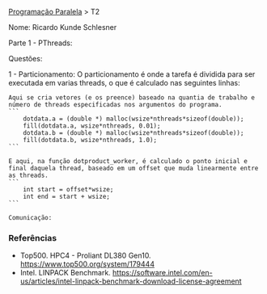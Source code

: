 [Programação Paralela](https://github.com/AndreaInfUFSM/elc139-2018a) > T2

Nome: Ricardo Kunde Schlesner

Parte 1 - PThreads:

Questões:

1 - 
	Particionamento:
	O particionamento é onde a tarefa é dividida para ser executada em varias threads, o que é calculado nas seguintes linhas:
	
	Aqui se cria vetores (e os preence) baseado na quantia de trabalho e número de threads especificadas nos argumentos do programa.
	```
		dotdata.a = (double *) malloc(wsize*nthreads*sizeof(double));
		fill(dotdata.a, wsize*nthreads, 0.01);
		dotdata.b = (double *) malloc(wsize*nthreads*sizeof(double));
		fill(dotdata.b, wsize*nthreads, 1.0);
	```
	
	E aqui, na função dotproduct_worker, é calculado o ponto inicial e final daquela thread, baseado em um offset que muda linearmente entre as threads.
	```
		int start = offset*wsize;
		int end = start + wsize;
	```
	
	Comunicação:
	

### Referências
- Top500. HPC4 - Proliant DL380 Gen10. https://www.top500.org/system/179444
- Intel. LINPACK Benchmark. https://software.intel.com/en-us/articles/intel-linpack-benchmark-download-license-agreement

